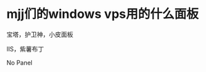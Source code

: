 # mjj们的windows vps用的什么面板




宝塔，护卫神，小皮面板

IIS，紫薯布丁<img src="static/image/smiley/default/lol.gif" smilieid="12" border="0" alt="" />

No Panel
